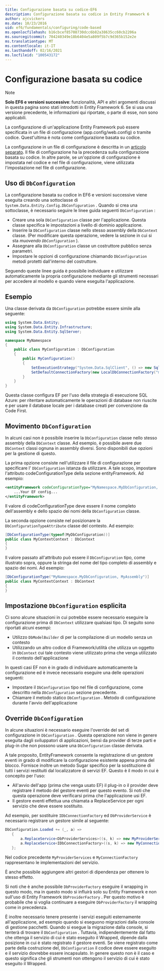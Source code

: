 ```yaml
---
title: Configurazione basata su codice-EF6
description: Configurazione basata su codice in Entity Framework 6
author: ajcvickers
ms.date: 10/23/2016
uid: ef6/fundamentals/configuring/code-based
ms.openlocfilehash: b16cbcef85708730dcc6b82a38635cc60cb2206a
ms.sourcegitcommit: 704240349e18b6404e5a809f5b7c9d365b152e2e
ms.translationtype: MT
ms.contentlocale: it-IT
ms.lasthandoff: 02/16/2021
ms.locfileid: "100543172"
---
```

# <a name="code-based-configuration"></a>Configurazione basata su codice
> [!NOTE]
> **Solo EF6 e versioni successive**: funzionalità, API e altri argomenti discussi in questa pagina sono stati introdotti in Entity Framework 6. Se si usa una versione precedente, le informazioni qui riportate, o parte di esse, non sono applicabili.  

La configurazione di un'applicazione Entity Framework può essere specificata in un file di configurazione (app.config/web.config) o tramite codice. Quest'ultima è nota come configurazione basata su codice.  

La configurazione in un file di configurazione è descritta in un [articolo separato](xref:ef6/fundamentals/configuring/config-file). Il file di configurazione ha la precedenza sulla configurazione basata su codice. In altre parole, se un'opzione di configurazione è impostata nel codice e nel file di configurazione, viene utilizzata l'impostazione nel file di configurazione.  

## <a name="using-dbconfiguration"></a>Uso di `DbConfiguration`

La configurazione basata su codice in EF6 e versioni successive viene eseguita creando una sottoclasse di `System.Data.Entity.Config.DbConfiguration` . Quando si crea una sottoclasse, è necessario seguire le linee guida seguenti `DbConfiguration` :  

- Creare una sola `DbConfiguration` classe per l'applicazione. Questa classe specifica le impostazioni a livello di dominio applicazione.  
- Inserire la `DbConfiguration` classe nello stesso assembly della `DbContext` classe. (Per modificare questa operazione, vedere la sezione in cui si sta *muovendo `DbConfiguration`* ).  
- Assegnare alla `DbConfiguration` classe un costruttore pubblico senza parametri.  
- Impostare le opzioni di configurazione chiamando `DbConfiguration` metodi protetti dall'interno del costruttore.  

Seguendo queste linee guida è possibile individuare e utilizzare automaticamente la propria configurazione mediante gli strumenti necessari per accedere al modello e quando viene eseguita l'applicazione.  

## <a name="example"></a>Esempio  

Una classe derivata da `DbConfiguration` potrebbe essere simile alla seguente:  

``` csharp
using System.Data.Entity;
using System.Data.Entity.Infrastructure;
using System.Data.Entity.SqlServer;

namespace MyNamespace
{
    public class MyConfiguration : DbConfiguration
    {
        public MyConfiguration()
        {
            SetExecutionStrategy("System.Data.SqlClient", () => new SqlAzureExecutionStrategy());
            SetDefaultConnectionFactory(new LocalDbConnectionFactory("mssqllocaldb"));
        }
    }
}
```  

Questa classe configura EF per l'uso della strategia di esecuzione SQL Azure: per ritentare automaticamente le operazioni di database non riuscite e per usare il database locale per i database creati per convenzione da Code First.  

## <a name="moving-dbconfiguration"></a>Movimento `DbConfiguration`  

In alcuni casi non è possibile inserire la `DbConfiguration` classe nello stesso assembly della `DbContext` classe. Ad esempio, è possibile avere due `DbContext` classi ognuna in assembly diversi. Sono disponibili due opzioni per la gestione di questo.  

La prima opzione consiste nell'utilizzare il file di configurazione per specificare l' `DbConfiguration` istanza da utilizzare. A tale scopo, impostare l'attributo codeConfigurationType della sezione entityFramework. Ad esempio:  

``` xml
<entityFramework codeConfigurationType="MyNamespace.MyDbConfiguration, MyAssembly">
    ...Your EF config...
</entityFramework>
```  

Il valore di codeConfigurationType deve essere il nome completo dell'assembly e dello spazio dei nomi della `DbConfiguration` classe.  

La seconda opzione consiste nel posizionare la `DbConfigurationTypeAttribute` classe del contesto. Ad esempio:  

``` csharp  
[DbConfigurationType(typeof(MyDbConfiguration))]
public class MyContextContext : DbContext
{
}
```  

Il valore passato all'attributo può essere il `DbConfiguration` tipo, come illustrato sopra, oppure la stringa del nome del tipo completo di assembly e spazio dei nomi. Ad esempio:  

``` csharp
[DbConfigurationType("MyNamespace.MyDbConfiguration, MyAssembly")]
public class MyContextContext : DbContext
{
}
```  

## <a name="setting-dbconfiguration-explicitly"></a>Impostazione `DbConfiguration` esplicita  

Ci sono alcune situazioni in cui potrebbe essere necessario eseguire la configurazione prima di `DbContext` utilizzare qualsiasi tipo. Di seguito sono riportati alcuni esempi:  

- Utilizzo `DbModelBuilder` di per la compilazione di un modello senza un contesto  
- Utilizzando un altro codice di Framework/utilità che utilizza un oggetto in `DbContext` cui tale contesto viene utilizzato prima che venga utilizzato il contesto dell'applicazione  

In questi casi EF non è in grado di individuare automaticamente la configurazione ed è invece necessario eseguire una delle operazioni seguenti:  

- Impostare il `DbConfiguration` tipo nel file di configurazione, come descritto nella *`DbConfiguration`* sezione precedente.
- Chiamare il metodo statico `DbConfiguration` . Metodo di configurazione durante l'avvio dell'applicazione  

## <a name="overriding-dbconfiguration"></a>Override `DbConfiguration`  

In alcune situazioni è necessario eseguire l'override del set di configurazione in `DbConfiguration` . Questa operazione non viene in genere eseguita dagli sviluppatori di applicazioni, bensì da provider di terze parti e plug-in che non possono usare una `DbConfiguration` classe derivata.  

A tale proposito, EntityFramework consente la registrazione di un gestore eventi in grado di modificare la configurazione esistente appena prima del blocco.  Fornisce inoltre un metodo Sugar specifico per la sostituzione di tutti i servizi restituiti dal localizzatore di servizi EF. Questo è il modo in cui è concepito per l'uso:  

- All'avvio dell'app (prima che venga usato EF) il plug-in o il provider deve registrare il metodo del gestore eventi per questo evento. Si noti che questa operazione deve verificarsi prima che l'applicazione usi EF.  
- Il gestore eventi effettua una chiamata a ReplaceService per ogni servizio che deve essere sostituito.  

Ad esempio, per sostituire `IDbConnectionFactory` ed `DbProviderService` è necessario registrare un gestore simile al seguente:  

``` csharp
DbConfiguration.Loaded += (_, a) =>
   {
       a.ReplaceService<DbProviderServices>((s, k) => new MyProviderServices(s));
       a.ReplaceService<IDbConnectionFactory>((s, k) => new MyConnectionFactory(s));
   };
```  

Nel codice precedente `MyProviderServices` e `MyConnectionFactory` rappresentano le implementazioni del servizio.  

È anche possibile aggiungere altri gestori di dipendenza per ottenere lo stesso effetto.  

Si noti che è anche possibile `DbProviderFactory` eseguire il wrapping in questo modo, ma in questo modo si influirà solo su Entity Framework e non sull'uso di Entity Framework `DbProviderFactory` . Per questo motivo è probabile che si voglia continuare a eseguire `DbProviderFactory` il wrapping come in precedenza.  

È inoltre necessario tenere presente i servizi eseguiti esternamente all'applicazione, ad esempio quando si eseguono migrazioni dalla console di gestione pacchetti. Quando si esegue la migrazione dalla console, si tenterà di trovare il `DbConfiguration` . Tuttavia, indipendentemente dal fatto che ottenga il servizio di cui è stato eseguito il Wrapped, dipende dalla posizione in cui è stato registrato il gestore eventi. Se viene registrato come parte della costruzione del, `DbConfiguration` il codice deve essere eseguito e il servizio dovrebbe essere incapsulato. In genere questo non è il caso e questo significa che gli strumenti non ottengono il servizio di cui è stato eseguito il Wrapped.  
